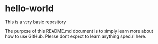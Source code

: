 # hello-world
This is a very basic repository

The purpose of this README.md document is to simply learn more about how to use GitHub.  Please dont expect to learn anything special here.
